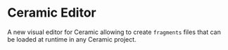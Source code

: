 # Ceramic Editor

A new visual editor for Ceramic allowing to create `fragments` files that can be loaded at runtime in any Ceramic project.
